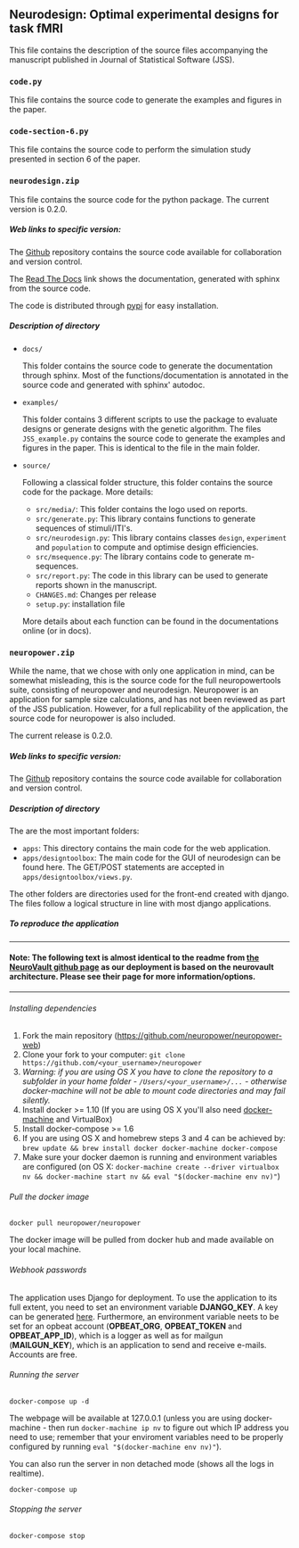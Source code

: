 ## Neurodesign: Optimal experimental designs for task fMRI

This file contains the description of the source files accompanying the manuscript published in Journal of Statistical Software (JSS).

### `code.py`

This file contains the source code to generate the examples and figures in the paper.

### `code-section-6.py`

This file contains the source code to perform the simulation study presented in section 6 of the paper.

### `neurodesign.zip`

This file contains the source code for the python package.  The current version is 0.2.0.  

##### Web links to specific version:

The [Github](https://github.com/neuropower/neurodesign/releases/tag/0.2.0) repository contains the source code available for collaboration and version control.

The [Read The Docs](https://readthedocs.org/projects/neurodesign/) link shows the documentation, generated with sphinx from the source code.

The code is distributed through [pypi](https://pypi.python.org/pypi/neurodesign/0.2.1) for easy installation.

##### Description of directory

- `docs/`

    This folder contains the source code to generate the documentation through sphinx.  Most of the functions/documentation is annotated in the source code and generated with sphinx' autodoc.

- `examples/`

    This folder contains 3 different scripts to use the package to evaluate designs or generate designs with the genetic algorithm.
    The files `JSS_example.py` contains the source code to generate the examples and figures in the paper.
    This is identical to the file in the main folder.

- `source/`

    Following a classical folder structure, this folder contains the source code for the package.  More details:
    - `src/media/`: This folder contains the logo used on reports.
    - `src/generate.py`: This library contains functions to generate sequences of stimuli/ITI's.
    - `src/neurodesign.py`: This library contains classes `design`, `experiment` and `population` to compute and optimise design efficiencies.
    - `src/msequence.py`: The library contains code to generate m-sequences.
    - `src/report.py`: The code in this library can be used to generate reports shown in the manuscript.
    - `CHANGES.md`: Changes per release
    - `setup.py`: installation file

    More details about each function can be found in the documentations online (or in docs).

### `neuropower.zip`

While the name, that we chose with only one application in mind, can be somewhat misleading, this is the source code for the full neuropowertools suite, consisting of neuropower and neurodesign.  Neuropower is an application for sample size calculations, and has not been reviewed as part of the JSS publication.  However, for a full replicability of the application, the source code for neuropower is also included.

The current  release is 0.2.0.

##### Web links to specific version:

The [Github](https://github.com/neuropower/neuropower-web/releases/tag/0.2.0) repository contains the source code available for collaboration and version control.

##### Description of directory

The are the most important folders:
- `apps`: This directory contains the main code for the web application.
- `apps/designtoolbox`: The main code for the GUI of neurodesign can be found here.  The GET/POST statements are accepted in `apps/designtoolbox/views.py`.

The other folders are directories used for the front-end created with django.  The files follow a logical structure in line with most django applications.

##### To reproduce the application

---
#### **Note: The following text is almost identical to the readme from [the NeuroVault github page](https://github.com/NeuroVault/NeuroVault) as our deployment is based on the neurovault architecture. Please see their page for more information/options.**
---

###### Installing dependencies
1. Fork the main repository (https://github.com/neuropower/neuropower-web)
2. Clone your fork to your computer: `git clone https://github.com/<your_username>/neuropower`
  3. *Warning: if you are using OS X you have to clone the repository to a subfolder in your home folder - `/Users/<your_username>/...` - otherwise docker-machine will not be able to mount code directories and may fail silently.*
3. Install docker >= 1.10 (If you are using OS X you'll also need [docker-machine](https://docs.docker.com/machine/install-machine/) and VirtualBox)
4. Install docker-compose >= 1.6
  5. If you are using OS X and homebrew steps 3 and 4 can be achieved by: `brew update && brew install docker docker-machine docker-compose`
6. Make sure your docker daemon is running and environment variables are configured (on OS X: `docker-machine create --driver virtualbox nv && docker-machine start nv && eval "$(docker-machine env nv)"`)

###### Pull the docker image

```
docker pull neuropower/neuropower
```
The docker image will be pulled from docker hub and made available on your local machine.


###### Webhook passwords

The application uses Django for deployment.  To use the application to its full extent, you need to set an environment variable **DJANGO_KEY**.  A key can be generated [here](http://www.miniwebtool.com/django-secret-key-generator/). Furthermore, an environment variable neets to be set for an opbeat account (**OPBEAT_ORG**, **OPBEAT_TOKEN** and **OPBEAT_APP_ID**), which is a logger as well as for mailgun (**MAILGUN_KEY**), which is an application to send and receive e-mails.  Accounts are free.


###### Running the server
```
docker-compose up -d
```
The webpage will be available at 127.0.0.1 (unless you are using docker-machine - then run `docker-machine ip nv` to figure out which IP address you need to use; remember that your enviroment variables need to be properly configured by running `eval "$(docker-machine env nv)"`).

You can also run the server in non detached mode (shows all the logs in realtime).
```
docker-compose up
```
###### Stopping the server
```
docker-compose stop
```
